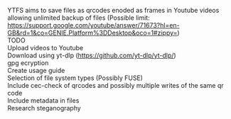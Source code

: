 YTFS aims to save files as qrcodes enoded as frames in Youtube videos allowing unlimited backup of files (Possible limit: https://support.google.com/youtube/answer/71673?hl=en-GB&rd=1&co=GENIE.Platform%3DDesktop&oco=1#zippy=)<br/>
TODO<br/>
Upload videos to Youtube<br/>
Download using yt-dlp (https://github.com/yt-dlp/yt-dlp/)<br/>
gpg ecryption<br/>
Create usage guide<br/>
Selection of file system types (Possibly FUSE)<br/>
Include cec-check of qrcodes and possibly multiple writes of the same qr code<br/>
Include metadata in files<br/>
Research steganography<br/>
